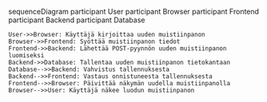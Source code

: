 sequenceDiagram
    participant User
    participant Browser
    participant Frontend
    participant Backend
    participant Database

    User->>Browser: Käyttäjä kirjoittaa uuden muistiinpanon
    Browser->>Frontend: Syöttää muistiinpanon tiedot
    Frontend->>Backend: Lähettää POST-pyynnön uuden muistiinpanon luomiseksi
    Backend->>Database: Tallentaa uuden muistiinpanon tietokantaan
    Database-->>Backend: Vahvistus tallennuksesta
    Backend-->>Frontend: Vastaus onnistuneesta tallennuksesta
    Frontend-->>Browser: Päivittää näkymän uudella muistiinpanolla
    Browser-->>User: Käyttäjä näkee luodun muistiinpanon
